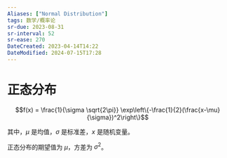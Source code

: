 ```yaml
---
Aliases: ["Normal Distribution"]
tags: 数学/概率论 
sr-due: 2023-08-31
sr-interval: 52
sr-ease: 270
DateCreated: 2023-04-14T14:22
DateModified: 2024-07-15T17:28
---
```

# 正态分布

$$f(x) = \frac{1}{\sigma \sqrt{2\pi}} \exp\left\{-\frac{1}{2}(\frac{x-\mu}{\sigma})^2\right\}$$

其中，$\mu$ 是均值，$\sigma$ 是标准差，$x$ 是随机变量。

正态分布的期望值为 $\mu$，方差为 $\sigma^2$。
